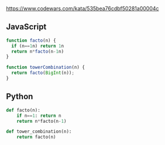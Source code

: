https://www.codewars.com/kata/535bea76cdbf50281a00004c

## JavaScript
```js
function facto(n) {
  if (n==1n) return 1n
  return n*facto(n-1n)
}

function towerCombination(n) {
  return facto(BigInt(n));
}
```

## Python
```python
def facto(n):
    if n==1: return n
    return n*facto(n-1)

def tower_combination(n):
    return facto(n)
```